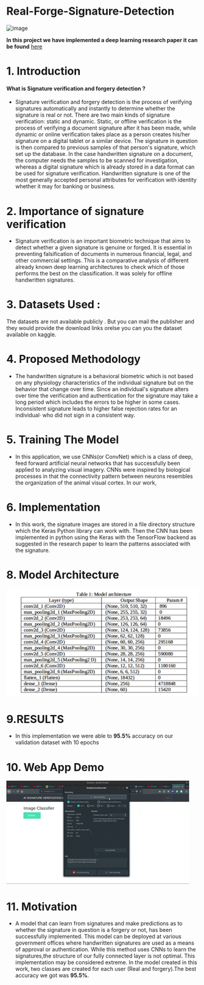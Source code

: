 # Real-Forge-Signature-Detection

![image](https://assetsds.cdnedge.bluemix.net/sites/default/files/styles/very_big_1/public/feature/images/port_signature.jpg?itok=GazzUq75)



**In this project we have implemented a deep learning research paper it can be found** [here](https://philarchive.org/archive/ALAHSV)


# 1. Introduction

#### What is Signature  verification  and  forgery  detection ?

- Signature  verification  and  forgery  detection  is  the  process  of  verifying  signatures  automatically  and  instantly  to determine  whether  the  signature  is  real  or  not.  There  are  two  main  kinds  of  signature  verification:  static  and dynamic.  Static,  or  offline  verification  is  the  process  of  verifying  a document  signature  after  it  has  been  made, while  dynamic  or  online  verification takes  place  as  a  person  creates  his/her  signature  on  a  digital tablet  or  a similar  device.  The  signature  in  question  is  then  compared  to previous  samples  of  that  person's  signature,  which set  up  the  database.  In the  case  handwritten  signature  on  a  document,  the  computer  needs  the samples  to  be scanned  for  investigation,  whereas  a  digital  signature  which  is  already  stored  in  a  data  format  can  be  used  for signature  verification.  Handwritten  signature  is  one  of  the  most  generally  accepted  personal  attributes for verification with identity whether it may for banking or business.

# 2. Importance of signature verification

* Signature verification is an important biometric technique that aims to detect whether a given signature is genuine or forged. It is essential in preventing falsification of documents in numerous financial, legal, and other commercial settings. This is a comparative analysis of different already known deep learning architectures to check which of those performs the best on the classification. It was solely for offline handwritten signatures.

# 3. Datasets Used :
The datasets are not available publicly . But you can mail the publisher and they would provide the download links orelse you can you the dataset available on kaggle.

# 4. Proposed Methodology

- The  handwritten  signature  is  a  behavioral  biometric  which  is  not  based  on  any  physiology  characteristics  of  the individual signature but on the behavior that change over time. Since an individual's signature alters over time the verification and authentication for the signature may take a long  period which includes the errors to be higher in some  cases.  Inconsistent  signature  leads  to higher  false  rejection  rates  for  an  individual·  who  did  not  sign  in  a consistent way.

# 5. Training The Model

- In  this  application,  we  use  CNNs(or  ConvNet)  which  is  a  class  of  deep,  feed forward  artificial  neural  networks that  has  successfully  been  applied  to analyzing  visual  imagery.  CNNs  were  inspired  by  biological  processes  in that the connectivity pattern between neurons resembles the organization of the animal visual cortex. In our work,

# 6. Implementation

- In this work, the signature images are stored in a file directory structure which the Keras Python library can work with.  Then the  CNN has  been implemented in python using the  Keras  with the  TensorFlow backend as suggested in the research paper to learn the patterns associated with the signature.

# 8. Model Architecture

![image](https://github.com/Ashish-Gore/Forge-or-Real-Signature-Detection-using-Deep-Learning/blob/main/templates/Screenshot%20from%202020-10-29%2002-09-27.png)

# 9.RESULTS

- In this implementation we were able to **95.5%** accuracy on our validation dataset with 10 epochs

# 10. Web App Demo

![alt-text](https://github.com/Ashish-Gore/Forge-or-Real-Signature-Detection-using-Deep-Learning/blob/main/templates/Animated%20GIF-downsized.gif)

# 11. Motivation

- A model that can learn from signatures and make predictions as to whether the signature in question is a forgery or
not, has been successfully implemented. This model can be deployed at various government offices where handwritten signatures are used as a means of approval or authentication. While this method uses CNNs to learn the signatures,the structure  of our fully connected layer is not optimal. This implementation may be considered extreme. In the model created in this work, two classes are created for each user (Real and forgery).The best accuracy we got was **95.5%**.
